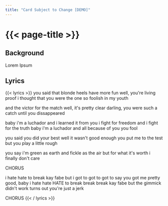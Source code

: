 ```yaml
---
title: "Card Subject to Change [DEMO]"
---
```

# {{< page-title >}}

## Background
Lorem Ipsum

## Lyrics
{{< lyrics >}}
you said that blonde heels have more fun
well, you're living proof
i thought that you were the one
so foolish in my youth

and the victor for the match
well, it's pretty clear
darling, you were such a catch
until you dissappeared

baby i'm a luchador and i learned it from you
i fight for freedom and i fight for the truth
baby i'm a luchador and all because of you
you fool

you said you did your best
well it wasn't good enough
you put me to the test
but you play a little rough

you say i'm green as earth
and fickle as the air
but for what it's worth
i finally don't care

CHORUS

i hate hate
to break kay fabe
but i got to got to got to say
you got me pretty good, baby
i hate hate HATE
to break break break
kay fabe
but the gimmick didn't work
turns out you're just a jerk

CHORUS
{{< / lyrics >}}
